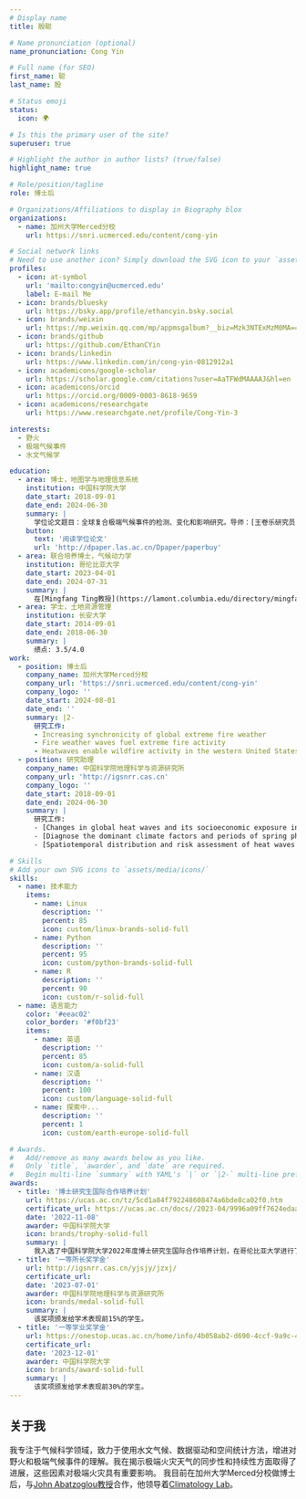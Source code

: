 ```yaml
---
# Display name
title: 殷聪

# Name pronunciation (optional)
name_pronunciation: Cong Yin

# Full name (for SEO)
first_name: 聪
last_name: 殷

# Status emoji
status:
  icon: 🌍

# Is this the primary user of the site?
superuser: true

# Highlight the author in author lists? (true/false)
highlight_name: true

# Role/position/tagline
role: 博士后

# Organizations/Affiliations to display in Biography blox
organizations:
  - name: 加州大学Merced分校
    url: https://snri.ucmerced.edu/content/cong-yin

# Social network links
# Need to use another icon? Simply download the SVG icon to your `assets/media/icons/` folder.
profiles:
  - icon: at-symbol
    url: 'mailto:congyin@ucmerced.edu'
    label: E-mail Me
  - icon: brands/bluesky
    url: https://bsky.app/profile/ethancyin.bsky.social
  - icon: brands/weixin
    url: https://mp.weixin.qq.com/mp/appmsgalbum?__biz=Mzk3NTExMzM0MA==&action=getalbum&album_id=3910201765521752070#wechat_redirect
  - icon: brands/github
    url: https://github.com/EthanCYin
  - icon: brands/linkedin
    url: https://www.linkedin.com/in/cong-yin-0812912a1
  - icon: academicons/google-scholar
    url: https://scholar.google.com/citations?user=AaTFWdMAAAAJ&hl=en
  - icon: academicons/orcid
    url: https://orcid.org/0009-0003-8618-9659
  - icon: academicons/researchgate
    url: https://www.researchgate.net/profile/Cong-Yin-3

interests:
  - 野火
  - 极端气候事件
  - 水文气候学

education:
  - area: 博士，地图学与地理信息系统
    institution: 中国科学院大学
    date_start: 2018-09-01
    date_end: 2024-06-30
    summary: |
      学位论文题目：全球复合极端气候事件的检测、变化和影响研究。导师：[王卷乐研究员](https://igsnrr.cas.cn/sourcedb/zw/zjrck/kygg/xxxt/200908/t20090819_2421129.html)。
    button:
      text: '阅读学位论文'
      url: 'http://dpaper.las.ac.cn/Dpaper/paperbuy'
  - area: 联合培养博士，气候动力学
    institution: 哥伦比亚大学
    date_start: 2023-04-01
    date_end: 2024-07-31
    summary: |
      在[Mingfang Ting教授](https://lamont.columbia.edu/directory/mingfang-ting)和[Kai Kornhuber博士](https://iiasa.ac.at/staff/kai-kornhuber)的指导下发表论文：[CETD, a global compound events detection and visualisation toolbox and dataset](https://doi.org/10.1038/s41597-025-04530-x)。
  - area: 学士，土地资源管理
    institution: 长安大学
    date_start: 2014-09-01
    date_end: 2018-06-30
    summary: |
      绩点: 3.5/4.0
work:
  - position: 博士后
    company_name: 加州大学Merced分校
    company_url: 'https://snri.ucmerced.edu/content/cong-yin'
    company_logo: ''
    date_start: 2024-08-01
    date_end: ''
    summary: |2-
      研究工作:
      - Increasing synchronicity of global extreme fire weather
      - Fire weather waves fuel extreme fire activity
      - Heatwaves enable wildfire activity in the western United States
  - position: 研究助理
    company_name: 中国科学院地理科学与资源研究所
    company_url: 'http://igsnrr.cas.cn'
    company_logo: ''
    date_start: 2018-09-01
    date_end: 2024-06-30
    summary: |
      研究工作:
      - [Changes in global heat waves and its socioeconomic exposure in a warmer future](https://doi.org/10.1016/j.crm.2022.100459)
      - [Diagnose the dominant climate factors and periods of spring phenology in Qinling Mountains, China](https://doi.org/10.1016/j.ecolind.2021.108211)
      - [Spatiotemporal distribution and risk assessment of heat waves based on apparent temperature in the one belt and one road region](https://doi.org/10.3390/rs12071174)

# Skills
# Add your own SVG icons to `assets/media/icons/`
skills:
  - name: 技术能力
    items:
      - name: Linux
        description: ''
        percent: 85
        icon: custom/linux-brands-solid-full
      - name: Python
        description: ''
        percent: 95
        icon: custom/python-brands-solid-full
      - name: R
        description: ''
        percent: 90
        icon: custom/r-solid-full
  - name: 语言能力
    color: '#eeac02'
    color_border: '#f0bf23'
    items:
      - name: 英语
        description: ''
        percent: 85
        icon: custom/a-solid-full
      - name: 汉语
        description: ''
        percent: 100
        icon: custom/language-solid-full
      - name: 探索中...
        description: ''
        percent: 1
        icon: custom/earth-europe-solid-full

# Awards.
#   Add/remove as many awards below as you like.
#   Only `title`, `awarder`, and `date` are required.
#   Begin multi-line `summary` with YAML's `|` or `|2-` multi-line prefix and indent 2 spaces below.
awards:
  - title: '博士研究生国际合作培养计划'
    url: https://ucas.ac.cn/tz/5cd1a84f792248608474a6bde8ca02f0.htm
    certificate_url: https://ucas.ac.cn/docs//2023-04/9996a09ff7624edaadf98bd72fbf6a6e.pdf
    date: '2022-11-08'
    awarder: 中国科学院大学
    icon: brands/trophy-solid-full
    summary: |
      我入选了中国科学院大学2022年度博士研究生国际合作培养计划，在哥伦比亚大学进行了为期14个月（2023年4月至2024年7月）的联合培养。期间，我在Mingfang Ting教授和Kai Kornhuber博士的指导下开展工作。这使我有机会向气候科学领域的顶尖学者学习，并开展合作。
  - title: '一等所长奖学金'
    url: http://igsnrr.cas.cn/yjsjy/jzxj/
    certificate_url: 
    date: '2023-07-01'
    awarder: 中国科学院地理科学与资源研究所
    icon: brands/medal-solid-full
    summary: |
      该奖项颁发给学术表现前15%的学生。
  - title: '一等学业奖学金'
    url: https://onestop.ucas.ac.cn/home/info/4b058ab2-d690-4ccf-9a9c-4ec481c39749/1
    certificate_url: 
    date: '2023-12-01'
    awarder: 中国科学院大学
    icon: brands/award-solid-full
    summary: |
      该奖项颁发给学术表现前30%的学生。
---
```


## 关于我

我专注于气候科学领域，致力于使用水文气候、数据驱动和空间统计方法，增进对野火和极端气候事件的理解。我在揭示极端火灾天气的同步性和持续性方面取得了进展，这些因素对极端火灾具有重要影响。
我目前在加州大学Merced分校做博士后，与[John Abatzoglou教授](https://engineering.ucmerced.edu/content/john-abatzoglou)合作，他领导着[Climatology Lab](https://www.climatologylab.org)。